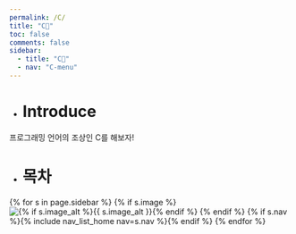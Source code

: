 ```yaml
---
permalink: /C/
title: "C🐷"
toc: false
comments: false
sidebar:
  - title: "C🐷"
  - nav: "C-menu"
---
```


- # Introduce

프로그래밍 언어의 조상인 C를 해보자!

- # 목차

{% for s in page.sidebar %}
{% if s.image %}
<img src="{{ s.image | relative_url }}"
             alt="{% if s.image_alt %}{{ s.image_alt }}{% endif %}">
{% endif %}
{% if s.nav %}{% include nav_list_home nav=s.nav %}{% endif %}
{% endfor %}


